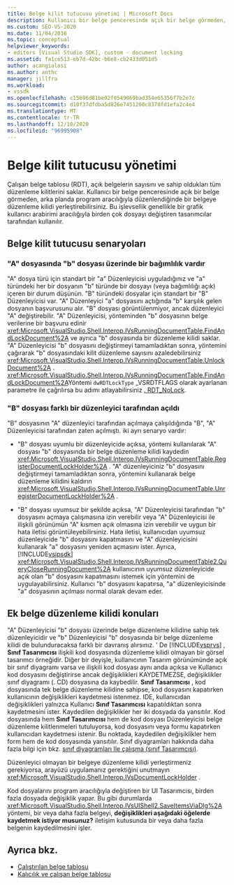 ```yaml
---
title: Belge kilit tutucusu yönetimi | Microsoft Docs
description: Kullanıcı bir belge penceresinde açık bir belge görmeden, çalışan belge tablosundaki bir belgeye düzenleme kilidi yerleştirmeyi öğrenin.
ms.custom: SEO-VS-2020
ms.date: 11/04/2016
ms.topic: conceptual
helpviewer_keywords:
- editors [Visual Studio SDK], custom - document locking
ms.assetid: fa1ce513-eb7d-42bc-b6e8-cb2433d051d5
author: acangialosi
ms.author: anthc
manager: jillfra
ms.workload:
- vssdk
ms.openlocfilehash: c15696d81be92f0549069bad354e65356f7b2e7c
ms.sourcegitcommit: d10f37dfdba5d826e7451260c8370fd1efa2c4e4
ms.translationtype: MT
ms.contentlocale: tr-TR
ms.lasthandoff: 12/10/2020
ms.locfileid: "96995908"
---
```

# <a name="document-lock-holder-management"></a>Belge kilit tutucusu yönetimi

Çalışan belge tablosu (RDT), açık belgelerin sayısını ve sahip oldukları tüm düzenleme kilitlerini saklar. Kullanıcı bir belge penceresinde açık bir belge görmeden, arka planda program aracılığıyla düzenlendiğinde bir belgeye düzenleme kilidi yerleştirebilirsiniz. Bu işlevsellik genellikle bir grafik kullanıcı arabirimi aracılığıyla birden çok dosyayı değiştiren tasarımcılar tarafından kullanılır.

## <a name="document-lock-holder-scenarios"></a>Belge kilit tutucusu senaryoları

### <a name="file-a-has-a-dependence-on-file-b"></a>"A" dosyasında "b" dosyası üzerinde bir bağımlılık vardır

"A" dosya türü için standart bir "a" Düzenleyicisi uyguladığınız ve "a" türündeki her bir dosyanın "b" türünde bir dosyayı (veya bağımlılığı açık) içeren bir durum düşünün. "B" türündeki dosyalar için standart bir "B" Düzenleyicisi var. "A" Düzenleyici "a" dosyasını açtığında "b" karşılık gelen dosyanın başvurusunu alır. "B" dosyası görüntülenmiyor, ancak düzenleyici "A" değiştirebilir. "A" Düzenleyicisi, yönteminden "b" dosyasının belge verilerine bir başvuru edinir <xref:Microsoft.VisualStudio.Shell.Interop.IVsRunningDocumentTable.FindAndLockDocument%2A> ve ayrıca "b" dosyasında bir düzenleme kilidi saklar. "A" Düzenleyicisi "b" dosyasını değiştirmeyi tamamladıktan sonra, yöntemini çağırarak "b" dosyasındaki kilit düzenleme sayısını azaledebilirsiniz <xref:Microsoft.VisualStudio.Shell.Interop.IVsRunningDocumentTable.UnlockDocument%2A> . <xref:Microsoft.VisualStudio.Shell.Interop.IVsRunningDocumentTable.FindAndLockDocument%2A>Yöntemi `dwRDTLockType` _VSRDTFLAGS olarak ayarlanan parametre ile çağrılırsa bu adımı atlayabilirsiniz [. RDT_NoLock](<xref:Microsoft.VisualStudio.Shell.Interop._VSRDTFLAGS.RDT_NoLock>).

### <a name="file-b-is-opened-by-a-different-editor"></a>"B" dosyası farklı bir düzenleyici tarafından açıldı

"B" dosyasının "A" düzenleyici tarafından açılmaya çalışıldığında "B", "A" Düzenleyicisi tarafından zaten açılmıştı. iki ayrı senaryo vardır:

- "B" dosyası uyumlu bir düzenleyicide açıksa, yöntemi kullanılarak "A" dosyası "b" dosyasında bir belge düzenleme kilidi kaydedin <xref:Microsoft.VisualStudio.Shell.Interop.IVsRunningDocumentTable.RegisterDocumentLockHolder%2A> . "A" düzenleyiciniz "b" dosyasını değiştirmeyi tamamladıktan sonra, yöntemini kullanarak belge düzenleme kilidini kaldırın <xref:Microsoft.VisualStudio.Shell.Interop.IVsRunningDocumentTable.UnregisterDocumentLockHolder%2A> .

- "B" dosyası uyumsuz bir şekilde açıksa, "A" Düzenleyicisi tarafından "b" dosyasını açmaya çalışmasına izin verebilir veya "A" Düzenleyicisi ile ilişkili görünümün "A" kısmen açık olmasına izin verebilir ve uygun bir hata iletisi görüntüleyebilirsiniz. Hata iletisi, kullanıcıdan uyumsuz düzenleyicide "b" dosyasını kapatmasını ve "A" düzenleyicisini kullanarak "a" dosyasını yeniden açmasını ister. Ayrıca, [!INCLUDE[vsipsdk](../extensibility/includes/vsipsdk_md.md)] <xref:Microsoft.VisualStudio.Shell.Interop.IVsRunningDocumentTable2.QueryCloseRunningDocument%2A> kullanıcının uyumsuz düzenleyicide açık olan "b" dosyasını kapatmasını istemek için yöntemini de uygulayabilirsiniz. Kullanıcı "b" dosyasını kapatırsa, "a" düzenleyicisinde "a" dosyasının açılması normal olarak devam eder.

## <a name="additional-document-edit-lock-considerations"></a>Ek belge düzenleme kilidi konuları

"A" Düzenleyicisi "b" dosyası üzerinde belge düzenleme kilidine sahip tek düzenleyicidir ve "b" Düzenleyicisi "b" dosyasında bir belge düzenleme kilidi de bulunduracaksa farklı bir davranış alırsınız. ' De [!INCLUDE[vsprvs](../code-quality/includes/vsprvs_md.md)] , **Sınıf Tasarımcısı** ilişkili kod dosyasında düzenleme kilidi olmayan bir görsel tasarımcı örneğidir. Diğer bir deyişle, kullanıcının Tasarım görünümünde açık bir sınıf diyagramı varsa ve ilişkili kod dosyası aynı anda açıksa ve Kullanıcı kod dosyasını değiştirirse ancak değişiklikleri KAYDETMEZSE, değişiklikler sınıf diyagramı (. CD) dosyasına da kaybedilir. **Sınıf Tasarımcısı** , kod dosyasında tek belge düzenleme kilidine sahipse, kod dosyasını kapatırken kullanıcının değişiklikleri kaydetmesi istenmez. IDE, kullanıcıdan değişiklikleri yalnızca Kullanıcı **Sınıf Tasarımcısı** kapatıldıktan sonra kaydetmesini ister. Kaydedilen değişiklikler her iki dosyada da yansıtılır. Kod dosyasında hem **Sınıf Tasarımcısı** hem de kod dosyası Düzenleyicisi belge düzenleme kilitlenmeleri tutuluyorsa, kod dosyasını veya formu kapatırken kullanıcıdan kaydetmesi istenir. Bu noktada, kaydedilen değişiklikler hem form hem de kod dosyasında yansıtılır. Sınıf diyagramları hakkında daha fazla bilgi için bkz. [sınıf diyagramları Ile çalışma (sınıf Tasarımcısı)](../ide/class-designer/designing-and-viewing-classes-and-types.md).

Düzenleyici olmayan bir belgeye düzenleme kilidi yerleştirmeniz gerekiyorsa, arayüzü uygulamanız gerektiğini unutmayın <xref:Microsoft.VisualStudio.Shell.Interop.IVsDocumentLockHolder> .

Kod dosyalarını program aracılığıyla değiştiren bir UI Tasarımcısı, birden fazla dosyada değişiklik yapar. Bu gibi durumlarda <xref:Microsoft.VisualStudio.Shell.Interop.IVsUIShell2.SaveItemsViaDlg%2A> yöntemi, bir veya daha fazla belgeyi, **değişiklikleri aşağıdaki öğelerde kaydetmek istiyor musunuz?** iletişim kutusunda bir veya daha fazla belgenin kaydedilmesini işler.

## <a name="see-also"></a>Ayrıca bkz.

- [Çalıştırılan belge tablosu](../extensibility/internals/running-document-table.md)
- [Kalıcılık ve çalışan belge tablosu](../extensibility/internals/persistence-and-the-running-document-table.md)
